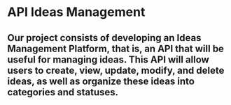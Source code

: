 # API Ideas Management

## Our project consists of developing an Ideas Management Platform, that is, an API that will be useful for managing ideas. This API will allow users to create, view, update, modify, and delete ideas, as well as organize these ideas into categories and statuses.